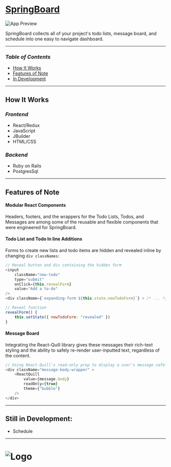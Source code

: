 # [__SpringBoard__](https://springboard-app.herokuapp.com/#/ "SpringBoard's Splash Page")

![App Preview](https://raw.githubusercontent.com/edherm/SpringBoard/master/app/assets/images/SpringBoardPreview2.png)

SpringBoard collects all of your project's todo lists, message board, and schedule into one easy to navigate dashboard.

___
### _Table of Contents_
* [How It Works](https://github.com/edherm/SpringBoard#how-it-works "SpringBoard Readme-How It Works")
* [Features of Note](https://github.com/edherm/SpringBoard#features-of-note "SpringBoard Readme-Features of Note")
* [In Development](https://github.com/edherm/SpringBoard#in-development "SpringBoard Readme-In Development")

___
## __How It Works__

### _Frontend_
* React/Redux
* JavaScript
* JBuilder
* HTML/CSS
### _Backend_
* Ruby on Rails
* PostgresSql

___
## __Features of Note__

#### Modular React Components
Headers, footers, and the wrappers for the Todo Lists, Todos, and Messages are among some of the reusable and flexible components that were engineered for SpringBoard.

#### Todo List and Todo In line Additions
Forms to create new lists and todo items are hidden and revealed inline by changing `div classNames`:
```javascript
// Reveal button and div containing the hidden form
<input
    className="new-todo"
    type="submit"
    onClick={this.revealForm}
    value="Add a to-do"
/>
<div className={`expanding-form ${this.state.newTodoForm}`} > /* ... */ </div>

// Reveal function
revealForm() {
    this.setState({ newTodoForm: "revealed" })
}
```

#### Message Board
Integrating the React-Quill library gives these messages their rich-text styling and the ability to safely re-render user-inputted text, regardless of the content.
```javascript
// Using React-Quill's read-only prop to display a user's message safely
<div className="message-body-wrapper" >
    <ReactQuill
        value={message.body}
        readOnly={true}
        theme={"bubble"}
    />
</div>
```
___
## __Still in Development:__
* Schedule

______
# ![Logo](https://raw.githubusercontent.com/edherm/SpringBoard/master/app/assets/images/spring_board_small.png) 
